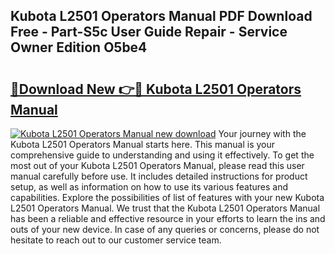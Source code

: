 ## Kubota L2501 Operators Manual PDF Download Free - Part-S5c User Guide Repair - Service Owner Edition O5be4

# <h2><a href="http://bc92874.oget.top/?id=Kubota+L2501+Operators+Manual">🔗Download New 👉🔴 Kubota L2501 Operators Manual</a></h2>

[![Kubota L2501 Operators Manual new download](https://i.imgur.com/5g1atiW.png)](http://bc92874.oget.top/?id=Kubota+L2501+Operators+Manual)
Your journey with the Kubota L2501 Operators Manual starts here. This manual is your comprehensive guide to understanding and using it effectively. To get the most out of your Kubota L2501 Operators Manual, please read this user manual carefully before use. It includes detailed instructions for product setup, as well as information on how to use its various features and capabilities. Explore the possibilities of list of features with your new Kubota L2501 Operators Manual. We trust that the Kubota L2501 Operators Manual has been a reliable and effective resource in your efforts to learn the ins and outs of your new device. In case of any queries or concerns, please do not hesitate to reach out to our customer service team.
